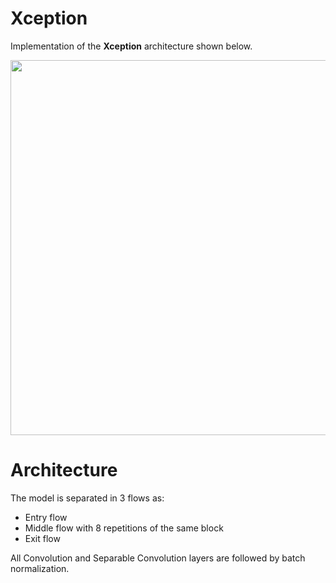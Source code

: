 # Xception

Implementation of the **Xception** architecture shown below.

<p>
    <img src=https://raw.githubusercontent.com/Machine-Learning-Tokyo/DL-workshop-series/master/Part%20I%20-%20Convolution%20Operations/images/Xception/Xception.png width="600">
</p>

# Architecture

The model is separated in 3 flows as:
- Entry flow
- Middle flow with 8 repetitions of the same block
- Exit flow

All Convolution and Separable Convolution layers are followed by batch normalization.
